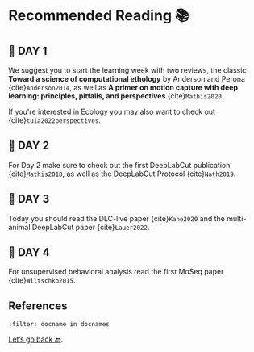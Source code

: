 # Recommended Reading 📚

## 📕 DAY 1

We suggest you to start the learning week with two reviews, the classic __Toward a science of computational ethology__ by Anderson and Perona {cite}`Anderson2014`, as well as __A primer on motion capture with deep learning: principles, pitfalls, and perspectives__ {cite}`Mathis2020`.

If you're interested in Ecology you may also want to check out {cite}`tuia2022perspectives`.

## 📙 DAY 2

For Day 2 make sure to check out the first DeepLabCut publication {cite}`Mathis2018`, as well as the DeepLabCut Protocol {cite}`Nath2019`.

## 📘 DAY 3

Today you should read the DLC-live paper {cite}`Kane2020` and the multi-animal DeepLabCut paper {cite}`Lauer2022`.

## 📗 DAY 4

For unsupervised behavioral analysis read the first MoSeq paper {cite}`Wiltschko2015`.

## References

```{bibliography}
:filter: docname in docnames
```

[Let’s go back 🔙](../README.md).

